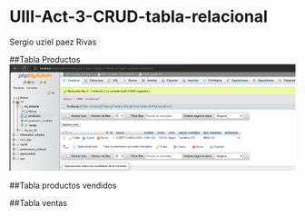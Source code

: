 # UIII-Act-3-CRUD-tabla-relacional
Sergio uziel paez Rivas

##Tabla Productos
![Tabla Productos](https://github.com/SUPaezRivas/UIII-Act-3-CRUD-tabla-relacional/blob/main/Captura%20de%20pantalla%202023-11-21%20195813.png)

##Tabla productos vendidos

##Tabla ventas
